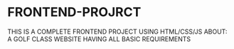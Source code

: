 # FRONTEND-PROJRCT

THIS IS A COMPLETE FRONTEND PROJECT USING HTML/CSS/JS
ABOUT:
A GOLF CLASS WEBSITE
HAVING ALL BASIC REQUIREMENTS 
